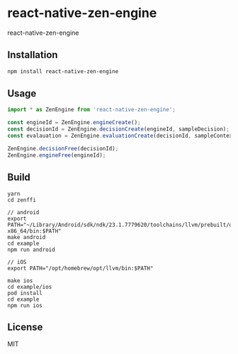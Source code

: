 # react-native-zen-engine

react-native-zen-engine

## Installation

```sh
npm install react-native-zen-engine
```

## Usage


```js
import * as ZenEngine from 'react-native-zen-engine';

const engineId = ZenEngine.engineCreate();
const decisionId = ZenEngine.decisionCreate(engineId, sampleDecision);
const evalauation = ZenEngine.evaluationCreate(decisionId, sampleContext);

ZenEngine.decisionFree(decisionId);
ZenEngine.engineFree(engineId);
```

## Build
```
yarn
cd zenffi

// android
export PATH="~/Library/Android/sdk/ndk/23.1.7779620/toolchains/llvm/prebuilt/darwin-x86_64/bin:$PATH"
make android
cd example
npm run android

// iOS
export PATH="/opt/homebrew/opt/llvm/bin:$PATH"

make ios
cd example/ios
pod install
cd example
npm run ios
```

## License

MIT
